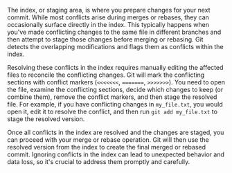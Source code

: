 The index, or staging area, is where you prepare changes for your next commit. While most conflicts arise during merges or rebases, they can occasionally surface directly in the index. This typically happens when you've made conflicting changes to the same file in different branches and then attempt to stage those changes before merging or rebasing. Git detects the overlapping modifications and flags them as conflicts within the index.

Resolving these conflicts in the index requires manually editing the affected files to reconcile the conflicting changes. Git will mark the conflicting sections with conflict markers (`<<<<<<<`, `=======`, `>>>>>>>`). You need to open the file, examine the conflicting sections, decide which changes to keep (or combine them), remove the conflict markers, and then stage the resolved file. For example, if you have conflicting changes in `my_file.txt`, you would open it, edit it to resolve the conflict, and then run `git add my_file.txt` to stage the resolved version.

Once all conflicts in the index are resolved and the changes are staged, you can proceed with your merge or rebase operation. Git will then use the resolved version from the index to create the final merged or rebased commit. Ignoring conflicts in the index can lead to unexpected behavior and data loss, so it's crucial to address them promptly and carefully.
